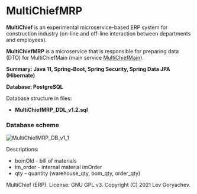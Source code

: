 # MultiChiefMRP
<p><b>MultiChief</b> is an experimental microservice-based ERP system for construction industry (on-line and off-line interaction between departments and employees). <p/>
<p><b>MultiChiefMRP</b> is a microservice that is responsible for preparing data (DTO) for MultiChiefMain (main service <a href="https://github.com/LevGoryachev/MultiChiefMain">MultiChiefMain</a>).</p> 
<p><b>Summary: Java 11, Spring-Boot, Spring Security, Spring Data JPA (Hibernate)</b></p>
<p><b>Database: PostgreSQL</b></p>

<p>Database structure in files:</p>
<ul>
<li><b>MultiChiefMRP_DDL_v1.2.sql</b></li>
</ul>

<h3>Database scheme</h3>

![MultiChiefMRP_DB_v1_1](https://user-images.githubusercontent.com/61917893/134813791-eff22c25-8e58-47b9-ae89-4bcde96800f2.jpg)


<p>Descriptions:</p>

<ul>
<li>bomOld - bill of materials</li>
<li>im_order - internal material imOrder</li>
<li>qty - quantity (warehouse_qty, bom_qty, order_qty)</li>
</ul>

<p>MultiChief (ERP). License: GNU GPL v3. Copyright (C) 2021 Lev Goryachev.</p>
